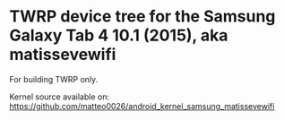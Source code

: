 # TWRP device tree for the Samsung Galaxy Tab 4 10.1 (2015), aka matissevewifi

For building TWRP only.

Kernel source available on: https://github.com/matteo0026/android_kernel_samsung_matissevewifi
